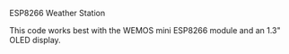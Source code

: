 ESP8266 Weather Station

This code works best with the WEMOS mini ESP8266 module and an 1.3" OLED display.
